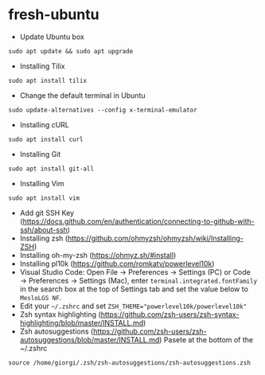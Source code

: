 # fresh-ubuntu
* Update Ubuntu box
```
sudo apt update && sudo apt upgrade
```
* Installing Tilix
```
sudo apt install tilix
```
* Change the default terminal in Ubuntu
```
sudo update-alternatives --config x-terminal-emulator
```
* Installing cURL
```
sudo apt install curl
```
* Installing Git
```
sudo apt install git-all
```
* Installing Vim
```
sudo apt install vim
```
 
* Add git SSH Key
(https://docs.github.com/en/authentication/connecting-to-github-with-ssh/about-ssh)
* Installing zsh
(https://github.com/ohmyzsh/ohmyzsh/wiki/Installing-ZSH)
* Installing oh-my-zsh
(https://ohmyz.sh/#install)
* Installing pl10k
(https://github.com/romkatv/powerlevel10k)
* Visual Studio Code: Open File → Preferences → Settings (PC) or Code → Preferences → Settings (Mac), enter `terminal.integrated.fontFamily` in the search box at the top of Settings tab and set the value below to `MesloLGS NF`. 
* Edit your `~/.zshrc` and set `ZSH_THEME="powerlevel10k/powerlevel10k"`
* Zsh syntax highlighting
(https://github.com/zsh-users/zsh-syntax-highlighting/blob/master/INSTALL.md)
* Zsh autosuggestions
(https://github.com/zsh-users/zsh-autosuggestions/blob/master/INSTALL.md)
Pasete at the bottom of the ~/.zshrc
```
source /home/giorgi/.zsh/zsh-autosuggestions/zsh-autosuggestions.zsh
```

